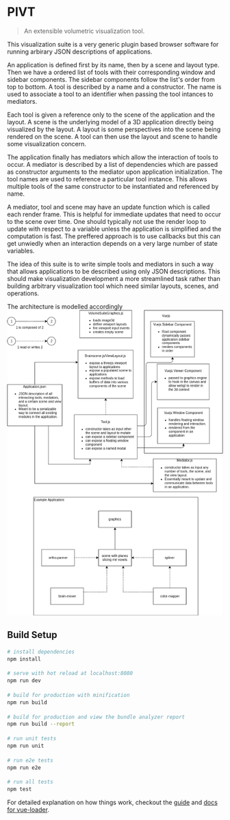 # PIVT 

> An extensible volumetric visualization tool.

This visualization suite is a very generic plugin based browser software
for running arbirary JSON descriptions of applications.

An application is defined first by its name, then by a scene and layout type.
Then we have a ordered list of tools with their corresponding window and sidebar components.
The sidebar components follow the list's order from top to bottom. A tool is described
by a name and a constructor. The name is used to associate a tool to an identifier
when passing the tool intances to mediators.

Each tool is given a reference only to the scene of the application and the layout.
A scene is the underlying model of a 3D application directly being visualized by the layout.
A layout is some perspectives into the scene being rendered on the scene.
A tool can then use the layout and scene to handle some visualization concern.

The application finally has mediators which allow the interaction of tools to occur.
A mediator is described by a list of dependencies which are passed as constructor arguments
to the mediator upon application initialization. The tool names are used to reference a
particular tool instance. This allows multiple tools of the same constructor to be
instantiated and referenced by name.

A mediator, tool and scene may have an update function which is called each render
frame. This is helpful for immediate updates that need to occur to the scene over time.
One should typically not use the render loop to update with respect to a variable unless
the application is simplified and the computation is fast. The preffered approach is
to use callbacks but this can get unwiedly when an interaction depends on a very large
number of state variables.

The idea of this suite is to write simple tools and mediators in such a way
that allows applications to be described using only JSON descriptions. This should
make visualization development a more streamlined task rather than building arbitrary
visualization tool which need similar layouts, scenes, and operations.

The architecture is modelled accordingly
![Alt application architecture](static/architecture.png)


## Build Setup

``` bash
# install dependencies
npm install

# serve with hot reload at localhost:8080
npm run dev

# build for production with minification
npm run build

# build for production and view the bundle analyzer report
npm run build --report

# run unit tests
npm run unit

# run e2e tests
npm run e2e

# run all tests
npm test
```

For detailed explanation on how things work, checkout the [guide](http://vuejs-templates.github.io/webpack/) and [docs for vue-loader](http://vuejs.github.io/vue-loader).
